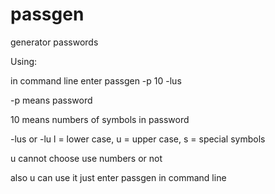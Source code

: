 # passgen
generator passwords

Using:

  in command line enter passgen -p 10 -lus
  
  -p means password
  
  10 means numbers of symbols in password
  
  -lus or -lu l = lower case, u = upper case, s = special symbols
  
  u cannot choose use numbers or not
  
  also u can use it just enter passgen in command line
